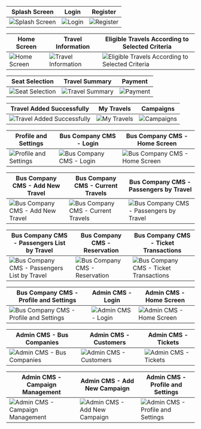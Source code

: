 | Splash Screen | Login | Register |
| --- | --- | --- |
| ![Splash Screen](https://github.com/user-attachments/assets/05c0cff3-87ad-4756-bbca-cbfce65b4f36) | ![Login](https://github.com/user-attachments/assets/0870fbb8-f72e-429e-98b0-5093820b6c28) | ![Register](https://github.com/user-attachments/assets/20ec9082-39c3-4161-8ab4-309f35128bb7) |

| Home Screen | Travel Information | Eligible Travels According to Selected Criteria |
| --- | --- | --- |
| ![Home Screen](https://github.com/user-attachments/assets/e1a1eb8e-56ee-46ee-9ba0-cb29b439e333) | ![Travel Information](https://github.com/user-attachments/assets/0f43f6bc-c7ce-4133-8efa-5fb0a8b146bc) | ![Eligible Travels According to Selected Criteria](https://github.com/user-attachments/assets/fddf9dee-eb37-4b08-917a-83438cb91914) |

| Seat Selection | Travel Summary | Payment |
| --- | --- | --- |
| ![Seat Selection](https://github.com/user-attachments/assets/800a2306-a3a6-45a3-a45c-508442757e9c) | ![Travel Summary](https://github.com/user-attachments/assets/280b708d-600b-4b7a-947a-80c1b3de8117) | ![Payment](https://github.com/user-attachments/assets/b558b179-2585-4952-a660-ba6c94498a0a) |

| Travel Added Successfully | My Travels | Campaigns |
| --- | --- | --- |
| ![Travel Added Successfully](https://github.com/user-attachments/assets/9215c8fd-3453-4f2e-bc22-f75795e9bf33) | ![My Travels](https://github.com/user-attachments/assets/66932acf-0f09-4b40-9e9c-8272a609768b) | ![Campaigns](https://github.com/user-attachments/assets/6b04da16-b535-4458-8062-b8c4d0493bdb) |

| Profile and Settings | Bus Company CMS - Login | Bus Company CMS - Home Screen |
| --- | --- | --- |
| ![Profile and Settings](https://github.com/user-attachments/assets/e5c7eb2b-06df-4a6d-818b-ab411fd03827) | ![Bus Company CMS - Login](https://github.com/user-attachments/assets/ec7fe1fb-f2c7-40a8-8ca7-217faaea99da) | ![Bus Company CMS - Home Screen](https://github.com/user-attachments/assets/e85b582e-4675-4f50-8140-ea001726d057) |

| Bus Company CMS - Add New Travel | Bus Company CMS - Current Travels | Bus Company CMS - Passengers by Travel |
| --- | --- | --- |
| ![Bus Company CMS - Add New Travel](https://github.com/user-attachments/assets/1eed8d96-b0e0-4c05-88b7-6c4336b26412) | ![Bus Company CMS - Current Travels](https://github.com/user-attachments/assets/dc03480f-ac66-437c-a1b2-bb6a777dcfa0) | ![Bus Company CMS - Passengers by Travel](https://github.com/user-attachments/assets/304ce43b-f696-4d15-bf45-b7372ae7e29d) |

| Bus Company CMS - Passengers List by Travel | Bus Company CMS - Reservation | Bus Company CMS - Ticket Transactions |
| --- | --- | --- |
| ![Bus Company CMS - Passengers List by Travel](https://github.com/user-attachments/assets/d45f947f-850d-43c9-b316-3a66ac3724f9) | ![Bus Company CMS - Reservation](https://github.com/user-attachments/assets/037df2f5-6b93-4019-b33e-cb7f8a56c4ac) | ![Bus Company CMS - Ticket Transactions](https://github.com/user-attachments/assets/cd8b3078-258d-48f6-b824-78de1994ecd6) |

| Bus Company CMS - Profile and Settings | Admin CMS - Login | Admin CMS - Home Screen |
| --- | --- | --- |
| ![Bus Company CMS - Profile and Settings](https://github.com/user-attachments/assets/498d6b9a-5cd9-4163-9165-62f81d0425a5) | ![Admin CMS - Login](https://github.com/user-attachments/assets/5bf9e8b2-30be-4d34-877d-52d0a65725d7) | ![Admin CMS - Home Screen](https://github.com/user-attachments/assets/8c987ef1-5f19-4a47-aa15-26f9954e3dc0) |

| Admin CMS - Bus Companies | Admin CMS - Customers | Admin CMS - Tickets |
| --- | --- | --- |
| ![Admin CMS - Bus Companies](https://github.com/user-attachments/assets/63f25f7d-01ec-4639-97d0-1a93d3b24c45) | ![Admin CMS - Customers](https://github.com/user-attachments/assets/2841b7d9-4654-48c4-8cfa-4c4fbe71f04b) | ![Admin CMS - Tickets](https://github.com/user-attachments/assets/4dbc2a02-cb2f-48fe-bd0d-61afabc46da1) |

| Admin CMS - Campaign Management | Admin CMS - Add New Campaign | Admin CMS - Profile and Settings |
| --- | --- | --- |
| ![Admin CMS - Campaign Management](https://github.com/user-attachments/assets/e29a36c4-5af3-4bc8-b856-d466678475c2) | ![Admin CMS - Add New Campaign](https://github.com/user-attachments/assets/56e33870-64f4-4d9f-9381-1c0ff5248c9b) | ![Admin CMS - Profile and Settings](https://github.com/user-attachments/assets/d0755fb0-10ef-44d1-89bd-e03ca5dbcc4a) |
